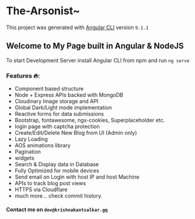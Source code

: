 # The-Arsonist~

This project was generated with [Angular CLI](https://github.com/angular/angular-cli) version `9.1.1`

## Welcome to My Page built in Angular & NodeJS

To start Development Server install Angular CLI from npm and run `ng serve`

### Features :fire::

* Component based structure
* Node + Express APIs backed with MongoDB
* Cloudinary Image storage and API 
* Global Dark/Light mode implementation
* Reactive forms for data submissions
* Bootstrap, fontawesome, ngx-cookies, Superplaceholder etc.
* login page with captcha protection
* Create/Edit/Delete New Blog from UI (Admin only)
* Lazy Loading
* AOS animations library
* Pagination
* widgets
* Search & Display data in Database
* Fully Optimized for mobile devices
* Send email on Login with host IP and host Machine 
* APIs to track blog post views
* HTTPS via Cloudflare
* much more... check commit history.


#### Contact me on `dev@krishnakantsalkar.gq` 

